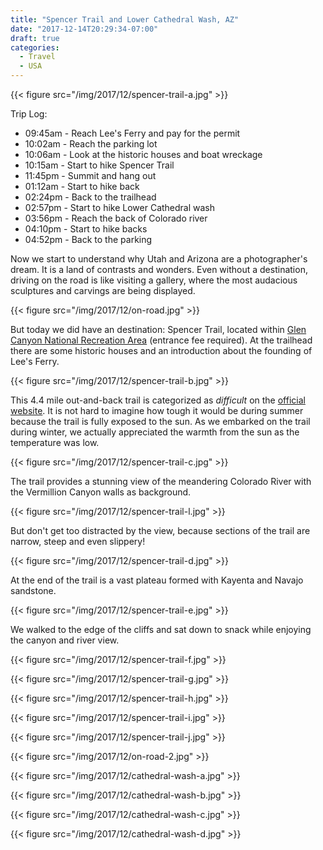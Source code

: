```yaml
---
title: "Spencer Trail and Lower Cathedral Wash, AZ"
date: "2017-12-14T20:29:34-07:00"
draft: true
categories:
  - Travel
  - USA
---
```


{{< figure src="/img/2017/12/spencer-trail-a.jpg" >}}

Trip Log:

* 09:45am - Reach Lee's Ferry and pay for the permit
* 10:02am - Reach the parking lot
* 10:06am - Look at the historic houses and boat wreckage
* 10:15am - Start to hike Spencer Trail
* 11:45pm - Summit and hang out
* 01:12am - Start to hike back
* 02:24pm - Back to the trailhead
* 02:57pm - Start to hike Lower Cathedral wash
* 03:56pm - Reach the back of Colorado river
* 04:10pm - Start to hike backs
* 04:52pm - Back to the parking

<!--more-->

Now we start to understand why Utah and Arizona are a photographer's dream. It is a land of contrasts and wonders. Even without a destination, driving on the road is like visiting a gallery, where the most audacious sculptures and carvings are being displayed.

{{< figure src="/img/2017/12/on-road.jpg" >}}

But today we did have an destination: Spencer Trail, located within [Glen Canyon National Recreation Area](https://www.nps.gov/glca/index.htm) (entrance fee required). At the trailhead there are some historic houses and an introduction about the founding of Lee's Ferry.

{{< figure src="/img/2017/12/spencer-trail-b.jpg" >}}

This 4.4 mile out-and-back trail is categorized as _difficult_ on the [official website](https://www.nps.gov/glca/planyourvisit/day-hikes.htm). It is not hard to imagine how tough it would be during summer because the trail is fully exposed to the sun. As we embarked on the trail during winter, we actually appreciated the warmth from the sun as the temperature was low.

{{< figure src="/img/2017/12/spencer-trail-c.jpg" >}}

The trail provides a stunning view of the meandering Colorado River with the Vermillion Canyon walls as background.

{{< figure src="/img/2017/12/spencer-trail-l.jpg" >}}


But don't get too distracted by the view, because sections of the trail are narrow, steep and even slippery!

{{< figure src="/img/2017/12/spencer-trail-d.jpg" >}}

At the end of the trail is a vast plateau formed with Kayenta and Navajo sandstone.

{{< figure src="/img/2017/12/spencer-trail-e.jpg" >}}

We walked to the edge of the cliffs and sat down to snack while enjoying the canyon and river view.

{{< figure src="/img/2017/12/spencer-trail-f.jpg" >}}

{{< figure src="/img/2017/12/spencer-trail-g.jpg" >}}

{{< figure src="/img/2017/12/spencer-trail-h.jpg" >}}

{{< figure src="/img/2017/12/spencer-trail-i.jpg" >}}

{{< figure src="/img/2017/12/spencer-trail-j.jpg" >}}

{{< figure src="/img/2017/12/on-road-2.jpg" >}}

{{< figure src="/img/2017/12/cathedral-wash-a.jpg" >}}

{{< figure src="/img/2017/12/cathedral-wash-b.jpg" >}}

{{< figure src="/img/2017/12/cathedral-wash-c.jpg" >}}

{{< figure src="/img/2017/12/cathedral-wash-d.jpg" >}}
